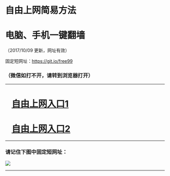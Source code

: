 ﻿# 自由上网简易方法

# 电脑、手机一键翻墙

（2017/10/09 更新，网址有效）

固定短网址：https://git.io/free99

### （微信如打不开，请转到浏览器打开）


***





# &nbsp;&nbsp; <a href="http://ft50739134.fwq-tz-1001.info/fwqtz01.html?t=10090013444 " target="_blank">自由上网入口1</a>
# &nbsp;&nbsp; <a href="http://ft2438311491.fwq-tz-1002.info/fwqtz02.html?t=100900129883 " target="_blank">自由上网入口2</a>
***

### 请记住下图中固定短网址：

<img src="https://s3-us-west-2.amazonaws.com/fwq-1001/yjfq-20170905okok.png" /> 


***

